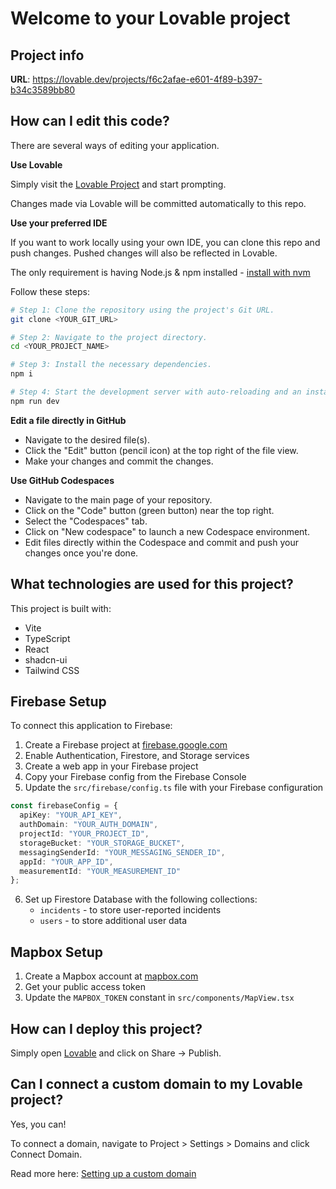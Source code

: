 # Welcome to your Lovable project

## Project info

**URL**: https://lovable.dev/projects/f6c2afae-e601-4f89-b397-b34c3589bb80

## How can I edit this code?

There are several ways of editing your application.

**Use Lovable**

Simply visit the [Lovable Project](https://lovable.dev/projects/f6c2afae-e601-4f89-b397-b34c3589bb80) and start prompting.

Changes made via Lovable will be committed automatically to this repo.

**Use your preferred IDE**

If you want to work locally using your own IDE, you can clone this repo and push changes. Pushed changes will also be reflected in Lovable.

The only requirement is having Node.js & npm installed - [install with nvm](https://github.com/nvm-sh/nvm#installing-and-updating)

Follow these steps:

```sh
# Step 1: Clone the repository using the project's Git URL.
git clone <YOUR_GIT_URL>

# Step 2: Navigate to the project directory.
cd <YOUR_PROJECT_NAME>

# Step 3: Install the necessary dependencies.
npm i

# Step 4: Start the development server with auto-reloading and an instant preview.
npm run dev
```

**Edit a file directly in GitHub**

- Navigate to the desired file(s).
- Click the "Edit" button (pencil icon) at the top right of the file view.
- Make your changes and commit the changes.

**Use GitHub Codespaces**

- Navigate to the main page of your repository.
- Click on the "Code" button (green button) near the top right.
- Select the "Codespaces" tab.
- Click on "New codespace" to launch a new Codespace environment.
- Edit files directly within the Codespace and commit and push your changes once you're done.

## What technologies are used for this project?

This project is built with:

- Vite
- TypeScript
- React
- shadcn-ui
- Tailwind CSS

## Firebase Setup

To connect this application to Firebase:

1. Create a Firebase project at [firebase.google.com](https://firebase.google.com)
2. Enable Authentication, Firestore, and Storage services
3. Create a web app in your Firebase project
4. Copy your Firebase config from the Firebase Console
5. Update the `src/firebase/config.ts` file with your Firebase configuration

```typescript
const firebaseConfig = {
  apiKey: "YOUR_API_KEY",
  authDomain: "YOUR_AUTH_DOMAIN",
  projectId: "YOUR_PROJECT_ID",
  storageBucket: "YOUR_STORAGE_BUCKET",
  messagingSenderId: "YOUR_MESSAGING_SENDER_ID",
  appId: "YOUR_APP_ID",
  measurementId: "YOUR_MEASUREMENT_ID"
};
```

6. Set up Firestore Database with the following collections:
   - `incidents` - to store user-reported incidents
   - `users` - to store additional user data

## Mapbox Setup

1. Create a Mapbox account at [mapbox.com](https://mapbox.com)
2. Get your public access token
3. Update the `MAPBOX_TOKEN` constant in `src/components/MapView.tsx`

## How can I deploy this project?

Simply open [Lovable](https://lovable.dev/projects/f6c2afae-e601-4f89-b397-b34c3589bb80) and click on Share -> Publish.

## Can I connect a custom domain to my Lovable project?

Yes, you can!

To connect a domain, navigate to Project > Settings > Domains and click Connect Domain.

Read more here: [Setting up a custom domain](https://docs.lovable.dev/tips-tricks/custom-domain#step-by-step-guide)
